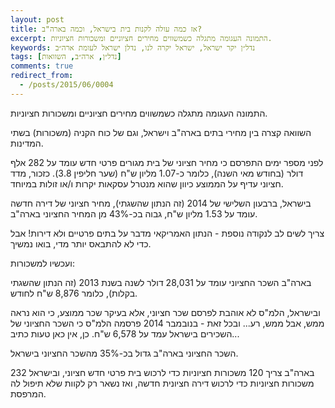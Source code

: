 ```yaml
---
layout: post
title: אז כמה עולה לקנות בית בישראל, וכמה בארה"ב?
excerpt: התמונה העגומה מתגלה כשמשווים מחירים חציוניים ומשכורות חציוניות.
keywords: נדל״ן יקר ישראל, ישראל יקרה לנו, נדלן ישראל לעומת ארה״ב
tags: [נדל״ן, ארה״ב, השוואות]
comments: true
redirect_from:
  - /posts/2015/06/0004
---
```

התמונה העגומה מתגלה כשמשווים מחירים חציוניים ומשכורות חציוניות.

השוואה קצרה בין מחירי בתים בארה"ב וישראל, וגם של כוח הקניה (משכורות) בשתי המדינות.

לפני מספר ימים התפרסם כי מחיר חציוני של בית מגורים פרטי חדש עומד על 282 אלף דולר (בחודש מאי השנה), כלומר כ-1.07 מליון ש"ח (שער חליפין 3.8). כזכור, מדד חציוני עדיף על הממוצע כיוון שהוא מנטרל עסקאות יקרות ו/או זולות במיוחד.

בישראל, ברבעון השלישי של 2014 (זה הנתון שהשגתי), מחיר חציוני של דירה חדשה עומד על 1.53 מליון ש"ח, גבוה בכ-43% מן המחיר החציוני בארה"ב.

צריך לשים לב לנקודה נוספת - הנתון האמריקאי מדבר על בתים פרטיים ולא דירות! אבל כדי לא להתבאס יותר מדי, בואו נמשיך.

ועכשיו למשכורות:

בארה"ב השכר החציוני עומד על 28,031 דולר לשנה בשנת 2013 (זה הנתון שהשגתי בקלות), כלומר 8,876 ש"ח לחודש.

ובישראל, הלמ"ס לא אוהבת לפרסם שכר חציוני, אלא בעיקר שכר ממוצע, כי הוא נראה ממש, אבל ממש, רע... ובכל זאת - בנובמבר 2014 פרסמה הלמ"ס כי השכר החציוני של השכירים בישראל עמד על 6,578 ש"ח. כן, אין כאן טעות כתיב...

השכר החציוני בארה"ב גדול בכ-35% מהשכר החציוני בישראל.

בארה"ב צריך 120 משכורות חציוניות כדי לרכוש בית פרטי חדש חציוני, ובישראל 232 משכורות חציוניות כדי לרכוש דירה חציונית חדשה, ואז נשאר רק לקוות שלא תיפול לה המרפסת.

